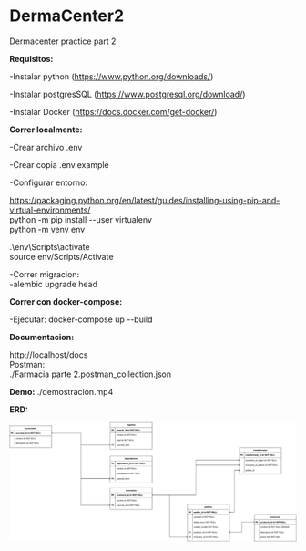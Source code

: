 # DermaCenter2
Dermacenter practice part 2

**Requisitos:**

-Instalar python (https://www.python.org/downloads/)

-Instalar postgresSQL (https://www.postgresql.org/download/)

-Instalar Docker (https://docs.docker.com/get-docker/)

**Correr localmente:**

-Crear archivo .env

-Crear copia .env.example


-Configurar entorno:

https://packaging.python.org/en/latest/guides/installing-using-pip-and-virtual-environments/  
python -m pip install --user virtualenv  
python -m venv env  

.\env\Scripts\activate  
source env/Scripts/Activate  

-Correr migracion:  
-alembic upgrade head

**Correr con docker-compose:**

-Ejecutar: docker-compose up --build

**Documentacion:**

http://localhost/docs  
Postman:  
./Farmacia parte 2.postman_collection.json


**Demo:**
./demostracion.mp4

**ERD:**
      
![](./erd.svg)